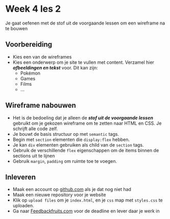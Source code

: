 # Week 4 les 2

Je gaat oefenen met de stof uit de voorgaande lessen om een wireframe na te bouwen

## Voorbereiding

- Kies een van de wireframes 
- Kies een onderwerp om je site te vullen met content. Verzamel hier ***afbeeldingen en tekst*** voor. Dit kan zijn:
  - Pokémon
  - Games
  - Films   
  - ...

## Wireframe nabouwen

- Het is de bedoeling dat je alleen de ***stof uit de voorgaande lessen*** gebruikt om je gekozen wireframe om te zetten naar HTML en CSS. Je schrijft alle code zelf.
- Je bouwt de basis structuur op met `semantic` tags. 
- Begin met `section` elementen die `display:flex` hebben. 
- Je kan `div` elementen gebruiken als child van de `section` tags.
- Gebruik de verschillende `flex` eigenschappen om de items binnen de sections uit te lijnen
- Gebruik `margin`, `padding` om ruimte toe te voegen.

## Inleveren

- Maak een account op [github.com](https://www.github.com) als je dat nog niet had
- Maak een nieuwe repository voor je website
- Klik op `upload files` om je `index.html`, en je `css` map met `styles.css` te uploaden.
- Ga naar [Feedbackfruits.com](https://www.feedbackfruits.com) voor de deadline en lever daar je werk in
